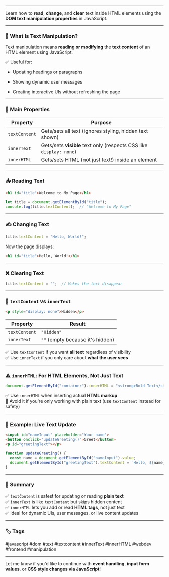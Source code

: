 
---

Learn how to **read**, **change**, and **clear** text inside HTML elements using the **DOM text manipulation properties** in JavaScript.

---

### 🧠 What Is Text Manipulation?

Text manipulation means **reading or modifying** the **text content** of an HTML element using JavaScript.

✅ Useful for:

- Updating headings or paragraphs
    
- Showing dynamic user messages
    
- Creating interactive UIs without refreshing the page
    

---

### 🔑 Main Properties

|Property|Purpose|
|---|---|
|`textContent`|Gets/sets all text (ignores styling, hidden text shown)|
|`innerText`|Gets/sets **visible** text only (respects CSS like `display: none`)|
|`innerHTML`|Gets/sets HTML (not just text!) inside an element|

---

### 📥 Reading Text

```html
<h1 id="title">Welcome to My Page</h1>
```

```js
let title = document.getElementById("title");
console.log(title.textContent);  // "Welcome to My Page"
```

---

### ✍️ Changing Text

```js
title.textContent = "Hello, World!";
```

Now the page displays:

```html
<h1 id="title">Hello, World!</h1>
```

---

### ❌ Clearing Text

```js
title.textContent = "";  // Makes the text disappear
```

---

### 🔄 `textContent` vs `innerText`

```html
<p style="display: none">Hidden</p>
```

|Property|Result|
|---|---|
|`textContent`|`"Hidden"`|
|`innerText`|`""` (empty because it's hidden)|

✅ Use `textContent` if you want **all text** regardless of visibility  
✅ Use `innerText` if you only care about **what the user sees**

---

### ⚠️ `innerHTML`: For HTML Elements, Not Just Text

```js
document.getElementById("container").innerHTML = "<strong>Bold Text</strong>";
```

✅ Use `innerHTML` when inserting actual **HTML markup**  
🚫 Avoid it if you're only working with plain text (use `textContent` instead for safety)

---

### 🧩 Example: Live Text Update

```html
<input id="nameInput" placeholder="Your name">
<button onclick="updateGreeting()">Greet</button>
<p id="greetingText"></p>
```

```js
function updateGreeting() {
  const name = document.getElementById("nameInput").value;
  document.getElementById("greetingText").textContent = `Hello, ${name}!`;
}
```

---

### 🏁 Summary

✅ `textContent` is safest for updating or reading **plain text**  
✅ `innerText` is like `textContent` but skips hidden content  
✅ `innerHTML` lets you add or read **HTML tags**, not just text  
✅ Ideal for dynamic UIs, user messages, or live content updates

---

### 🏷️ Tags

#javascript #dom #text #textcontent #innerText #innerHTML #webdev #frontend #manipulation

---

Let me know if you'd like to continue with **event handling**, **input form values**, or **CSS style changes via JavaScript**!